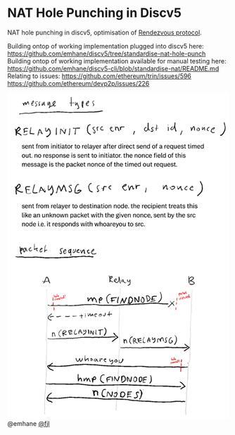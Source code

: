 # NAT Hole Punching in Discv5
NAT hole punching in discv5, optimisation of [Rendezvous protocol](https://github.com/ethereum/devp2p/issues/207).

Building ontop of working implementation plugged into discv5 here:
https://github.com/emhane/discv5/tree/standardise-nat-hole-punch
Building ontop of working implementation available for manual testing here:
https://github.com/emhane/discv5-cli/blob/standardise-nat/README.md
Relating to issues:
https://github.com/ethereum/trin/issues/596
https://github.com/ethereum/devp2p/issues/226

![hole_punch_emhane_fjl](nat_hole_punch_sequence_diagram.png)
@emhane [@fjl](https://github.com/fjl)
